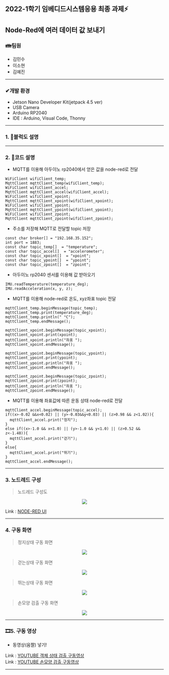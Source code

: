  ## 2022-1학기 임베디드시스템응용 최종 과제⚡
 Node-Red에 여러 데이터 값 보내기
---------------------------------------------------------------------------------------------------------------------


### **👪팀원**  

 - 김민수
 - 이소현
 - 김예진
---
### **✔개발 환경**  
- Jetson Nano Developer Kit(jetpack 4.5 ver)
- USB Camera
- Arduino RP2040
- IDE : Arduino, Visual Code, Thonny
---
### **1. 📃블럭도 설명**

---
### **2. 📃코드 설명**
- MQTT를 이용해 아두이노 rp2040에서 얻은 값을 node-red로 전달
```
WiFiClient wifiClient_temp;
MqttClient mqttClient_temp(wifiClient_temp);
WiFiClient wifiClient_accel;
MqttClient mqttClient_accel(wifiClient_accel);
WiFiClient wifiClient_xpoint;
MqttClient mqttClient_xpoint(wifiClient_xpoint);
WiFiClient wifiClient_ypoint;
MqttClient mqttClient_ypoint(wifiClient_ypoint);
WiFiClient wifiClient_zpoint;
MqttClient mqttClient_zpoint(wifiClient_zpoint);
```


- 주소를 저장해 MQTT로 전달할 topic 저장
```
const char broker[] = "192.168.35.152";
int port = 1883;
const char topic_temp[]  = "temperature";
const char topic_accel[]  = "accelerometer";
const char topic_xpoint[]  = "xpoint";
const char topic_ypoint[]  = "ypoint";
const char topic_zpoint[]  = "zpoint";
```

- 아두이노 rp2040 센서를 이용해 값 받아오기
```
IMU.readTemperature(temperature_deg);
IMU.readAcceleration(x, y, z);
```


- MQTT를 이용해 node-red로 온도, xyz좌표 topic 전달
```
mqttClient_temp.beginMessage(topic_temp);
mqttClient_temp.print(temperature_deg);
mqttClient_temp.println(" °C");
mqttClient_temp.endMessage();

mqttClient_xpoint.beginMessage(topic_xpoint);
mqttClient_xpoint.print(xpoint);
mqttClient_xpoint.println("좌표 ");
mqttClient_xpoint.endMessage();

mqttClient_ypoint.beginMessage(topic_ypoint);
mqttClient_ypoint.print(ypoint);
mqttClient_ypoint.println("좌표 ");
mqttClient_ypoint.endMessage();

mqttClient_zpoint.beginMessage(topic_zpoint);
mqttClient_zpoint.print(zpoint);
mqttClient_zpoint.println("좌표 ");
mqttClient_zpoint.endMessage();
```


- MQTT를 이용해 좌표값에 따른 운동 상태 node-red로 전달
```
mqttClient_accel.beginMessage(topic_accel);
if((x>-0.02 &&x<0.02) || (y>-0.03&&y<0.03) || (z>0.98 && z<1.02)){
  mqttClient_accel.print("정지");
}
else if((x>-1.0 && x<1.0) || (y>-1.0 && y<1.0) || (z>0.52 &&  z<-1.48)){
  mqttClient_accel.print("걷기");
}
else{
  mqttClient_accel.print("뛰기");
}
mqttClient_accel.endMessage();
```


---
### **3. 노드레드 구성**

 > 노드레드 구성도
   
<center>
     <img src="https://user-images.githubusercontent.com/105187744/174597907-ea7428c9-98d4-4d52-bf36-5329722baba2.png">
</center>
   
Link : [NODE-RED UI](http://211.206.178.184:1880/ui/#!/0?socketid=9dEfMAmUUc7OH-74AAAN, "node-red ui link")     

---
### **4. 구동 화면**

 > 정지상태 구동 화면
<center>
     <img src="https://user-images.githubusercontent.com/105187744/174605816-80b49fbe-5773-4d0e-bfbb-0700b7f9cb46.PNG">
</center>   
     
 > 걷는상태 구동 화면
<center>
     <img src="https://user-images.githubusercontent.com/105187744/174605684-6ebd7a92-3bc2-4bac-9426-769167f786c5.PNG">
</center>   
   
 > 뛰는상태 구동 화면
<center>
     <img src="https://user-images.githubusercontent.com/105187744/174605860-3158993f-6286-4d8e-80fb-9345ddd12895.PNG">
</center>   
    
 > 손모양 검출 구동 화면
<center>
     <img src="https://user-images.githubusercontent.com/105187744/174605853-3a81fc7b-267a-45ef-8fd8-e3b471692e06.PNG">
</center>   
   
---
### **🎞5. 구동 영상**

- 동영상(움짤) 넣기!   

Link : [YOUTUBE 객체 상태 검출 구동영상](https://www.youtube.com/watch?v=cbuZfY2S2UQ, "youtube link")   
Link : [YOUTUBE 손모양 검출 구동영상](https://www.youtube.com/watch?v=cbuZfY2S2UQ, "youtube link")   

---
